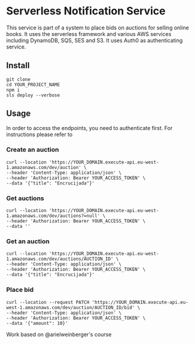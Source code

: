 # Serverless Notification Service

This service is part of a system to place bids on auctions for selling online books. It uses the serverless framework and various AWS services including DynamoDB, SQS, SES and S3. It uses Auth0 as authenticating service.

## Install

```
git clone
cd YOUR_PROJECT_NAME
npm i
sls deploy --verbose
```

## Usage

In order to access the endpoints, you need to authenticate first. For instructions please refer to 

### Create an auction

```
curl --location 'https://YOUR_DOMAIN.execute-api.eu-west-1.amazonaws.com/dev/auction' \
--header 'Content-Type: application/json' \
--header 'Authorization: Bearer YOUR_ACCESS_TOKEN' \
--data '{"title": "Encrucijada"}'
```

### Get auctions

```
curl --location 'https://YOUR_DOMAIN.execute-api.eu-west-1.amazonaws.com/dev/auctions?=null' \
--header 'Authorization: Bearer YOUR_ACCESS_TOKEN' \
--data ''
```

### Get an auction

```
curl --location 'https://YOUR_DOMAIN.execute-api.eu-west-1.amazonaws.com/dev/auctions/AUCTION_ID' \
--header 'Content-Type: application/json' \
--header 'Authorization: Bearer YOUR_ACCESS_TOKEN' \
--data '{"title": "Encrucijada"}'
```

### Place bid

```
curl --location --request PATCH 'https://YOUR_DOMAIN.execute-api.eu-west-1.amazonaws.com/dev/auction/AUCTION_ID/bid' \
--header 'Content-Type: application/json' \
--header 'Authorization: Bearer YOUR_ACCESS_TOKEN' \
--data '{"amount": 10}'
```


Work based on @arielweinberger's course
